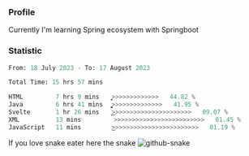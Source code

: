 ### Profile 

Currently I'm learning Spring ecosystem with Springboot

### Statistic
<!--START_SECTION:waka-->

```python
From: 18 July 2023 - To: 17 August 2023

Total Time: 15 hrs 57 mins

HTML         7 hrs 9 mins    ͎͎͎͎͎͎͎͎͎͎͎͕>>>>>>>>>>>>>   44.82 %
Java         6 hrs 41 mins   ͎͎͎͎͎͎͎͎͎͎͚>>>>>>>>>>>>>>   41.95 %
Svelte       1 hr 26 mins    ͎͎͜>>>>>>>>>>>>>>>>>>>>>>   09.07 %
XML          13 mins         >>>>>>>>>>>>>>>>>>>>>>>>>   01.45 %
JavaScript   11 mins         ͜>>>>>>>>>>>>>>>>>>>>>>>>   01.19 %
```

<!--END_SECTION:waka-->

If you love snake eater here the snake 
<picture>
  <source media="(prefers-color-scheme: dark)" srcset="https://github.com/pradana4648/pradana4648/blob/c0566a83ca6ea5f2e46bab00e717c4c82b4b5c4c/github-contribution-grid-snake-dark.svg" />
  <source media="(prefers-color-scheme: light)" srcset="https://github.com/pradana4648/pradana4648/blob/c0566a83ca6ea5f2e46bab00e717c4c82b4b5c4c/github-contribution-grid-snake.svg" />
  <img alt="github-snake" src="https://github.com/pradana4648/pradana4648/blob/c0566a83ca6ea5f2e46bab00e717c4c82b4b5c4c/github-contribution-grid-snake.svg" />
</picture>

